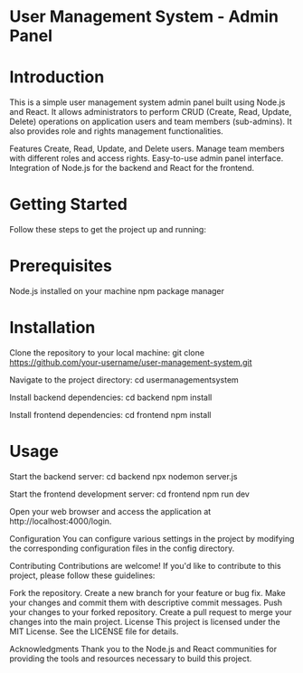 # User Management System - Admin Panel

# Introduction
This is a simple user management system admin panel built using Node.js and React. It allows administrators to perform CRUD (Create, Read, Update, Delete) operations on application users and team members (sub-admins). It also provides role and rights management functionalities.

Features
Create, Read, Update, and Delete users.
Manage team members with different roles and access rights.
Easy-to-use admin panel interface.
Integration of Node.js for the backend and React for the frontend.

# Getting Started
Follow these steps to get the project up and running:

# Prerequisites
Node.js installed on your machine
npm package manager

# Installation
Clone the repository to your local machine:
git clone https://github.com/your-username/user-management-system.git

Navigate to the project directory:
cd usermanagementsystem

Install backend dependencies:
cd backend
npm install

Install frontend dependencies:
cd frontend
npm install

# Usage
Start the backend server:
cd backend
npx nodemon server.js

Start the frontend development server:
cd frontend
npm run dev

Open your web browser and access the application at http://localhost:4000/login.

Configuration
You can configure various settings in the project by modifying the corresponding configuration files in the config directory.

Contributing
Contributions are welcome! If you'd like to contribute to this project, please follow these guidelines:

Fork the repository.
Create a new branch for your feature or bug fix.
Make your changes and commit them with descriptive commit messages.
Push your changes to your forked repository.
Create a pull request to merge your changes into the main project.
License
This project is licensed under the MIT License. See the LICENSE file for details.

Acknowledgments
Thank you to the Node.js and React communities for providing the tools and resources necessary to build this project.

